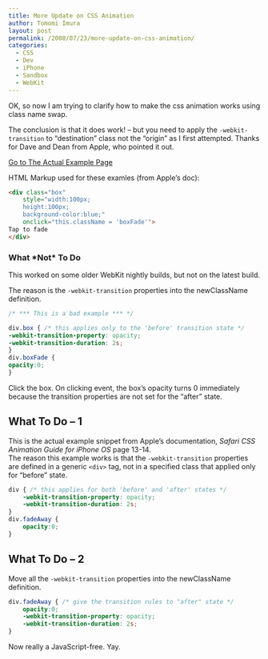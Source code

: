```yaml
---
title: More Update on CSS Animation
author: Tomomi Imura
layout: post
permalink: /2008/07/23/more-update-on-css-animation/
categories:
  - CSS
  - Dev
  - iPhone
  - Sandbox
  - WebKit
---
```

OK, so now I am trying to clarify how to make the css animation works using class name swap.

The conclusion is that it does work! &#8211; but you need to apply the `-webkit-transition` to &#8220;destination&#8221; class not the &#8220;origin&#8221; as I first attempted. Thanks for Dave and Dean from Apple, who pointed it out.

<a href="http://girliemac.com/iphone/anim2.html" target="_blank">Go to The Actual Example Page</a>

HTML Markup used for these examles (from Apple&#8217;s doc):

```html
<div class="box" 
	style="width:100px; 
	height:100px; 
	background-color:blue;" 
	onclick="this.className = 'boxFade'"> 
Tap to fade 
</div>				
```

### What \*Not\* To Do

This worked on some older WebKit nightly builds, but not on the latest build.

The reason is the `-webkit-transition` properties into the newClassName definition.

```css
/* *** This is a bad example *** */

div.box { /* this applies only to the 'before' transition state */
-webkit-transition-property: opacity; 
-webkit-transition-duration: 2s; 
} 
div.boxFade { 
opacity:0; 
}				
```

Click the box. On clicking event, the box&#8217;s opacity turns 0 immediately because the transition properties are not set for the &#8220;after&#8221; state.

## What To Do &#8211; 1

This is the actual example snippet from Apple&#8217;s documentation, *Safari CSS Animation Guide for iPhone OS* page 13-14.  
The reason this example works is that the `-webkit-transition` properties are defined in a generic `<div>` tag, not in a specified class that applied only for &#8220;before&#8221; state.

```css
div { /* this applies for both 'before' and 'after' states */
	-webkit-transition-property: opacity; 
	-webkit-transition-duration: 2s; 
} 
div.fadeAway { 
	opacity:0; 
}				
```

## What To Do &#8211; 2

Move all the `-webkit-transition` properties into the newClassName definition.

```css
div.fadeAway { /* give the transition rules to "after" state */
	opacity:0; 
	-webkit-transition-property: opacity; 
	-webkit-transition-duration: 2s; 
}				
```

Now really a JavaScript-free. Yay.